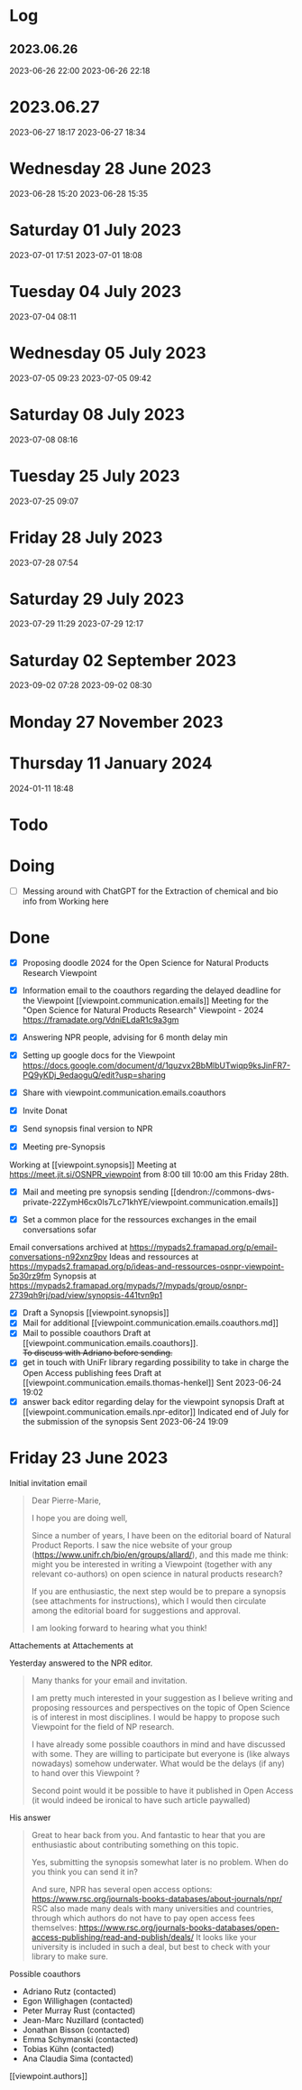 
# Log

## 2023.06.26
2023-06-26 22:00
2023-06-26 22:18

# 2023.06.27
2023-06-27 18:17
2023-06-27 18:34


# Wednesday 28 June 2023
2023-06-28 15:20
2023-06-28 15:35

# Saturday 01 July 2023
2023-07-01 17:51
2023-07-01 18:08

# Tuesday 04 July 2023
2023-07-04 08:11


# Wednesday 05 July 2023
2023-07-05 09:23
2023-07-05 09:42

# Saturday 08 July 2023
2023-07-08 08:16

# Tuesday 25 July 2023
2023-07-25 09:07

# Friday 28 July 2023
2023-07-28 07:54

# Saturday 29 July 2023
2023-07-29 11:29
2023-07-29 12:17

# Saturday 02 September 2023
2023-09-02 07:28
2023-09-02 08:30



# Monday 27 November 2023


# Thursday 11 January 2024

2024-01-11 18:48




# Todo

# Doing 

- [ ] Messing around with ChatGPT for the Extraction of chemical and bio info from 
Working here 




# Done



- [x] Proposing doodle 2024 for the Open Science for Natural Products Research Viewpoint
- [x] Information email to the coauthors regarding the delayed deadline for the Viewpoint [[viewpoint.communication.emails]]
Meeting for the "Open Science for Natural Products Research" Viewpoint - 2024
https://framadate.org/VdniELdaR1c9a3gm

- [x] Answering NPR people, advising for 6 month delay min
- [x] Setting up google docs for the Viewpoint
https://docs.google.com/document/d/1quzvx2BbMlbUTwiqp9ksJinFR7-PQ9yKDj_9edaoguQ/edit?usp=sharing
- [x] Share with viewpoint.communication.emails.coauthors

- [x] Invite Donat 
- [x] Send synopsis final version to NPR

- [x] Meeting pre-Synopsis

Working at [[viewpoint.synopsis]]
Meeting at https://meet.jit.si/OSNPR_viewpoint from 8:00 till 10:00 am this Friday 28th.


- [x] Mail and meeting pre synopsis sending 
[[dendron://commons-dws-private-22ZymH6cx0ls7Lc71khYE/viewpoint.communication.emails]]


- [x] Set a common place for the ressources exchanges in the email conversations sofar


Email conversations archived at https://mypads2.framapad.org/p/email-conversations-n92xnz9pv
Ideas and ressources at https://mypads2.framapad.org/p/ideas-and-ressources-osnpr-viewpoint-5p30rz9fm
Synopsis at https://mypads2.framapad.org/mypads/?/mypads/group/osnpr-2739qh9rj/pad/view/synopsis-441tvn9p1

- [x] Draft a Synopsis
[[viewpoint.synopsis]]
- [x] Mail for additional 
[[viewpoint.communication.emails.coauthors.md]]
- [x] Mail to possible coauthors
Draft at [[viewpoint.communication.emails.coauthors]].  
~~To discuss with Adriano before sending.~~
- [x] get in touch with UniFr library regarding possibility to take in charge the Open Access publishing fees
Draft at [[viewpoint.communication.emails.thomas-henkel]]
Sent 2023-06-24 19:02
- [x] answer back editor regarding delay for the viewpoint synopsis
Draft at [[viewpoint.communication.emails.npr-editor]]
Indicated end of July for the submission of the synopsis
Sent 2023-06-24 19:09

# Friday 23 June 2023

Initial invitation email

> Dear Pierre-Marie,
> 
> I hope you are doing well,
> 
> Since a number of years, I have been on the editorial board of Natural Product Reports.
> I saw the nice website of your group (https://www.unifr.ch/bio/en/groups/allard/), and this made me think: might you be interested in writing a Viewpoint (together with any relevant co-authors) on open science in natural products research?
> 
> If you are enthusiastic, the next step would be to prepare a synopsis (see attachments for instructions), which I would then circulate among the editorial board for suggestions and approval.
> 
> I am looking forward to hearing what you think!

Attachements at [](../../../Dropbox/UniFr/COMMONS_Lab/Papers_PMA/2023/Viewpoint_OSNPR/Submitting%20a%20synopsis%20to%20NPR%20-%20Invited%20authors.pdf)
Attachements at [](../../../Dropbox/UniFr/COMMONS_Lab/Papers_PMA/2023/Viewpoint_OSNPR/Synopsis%20example.pdf)


Yesterday answered to the NPR editor.
> 
> Many thanks for your email and invitation.
> 
> I am pretty much interested in your suggestion as I believe writing and proposing ressources and perspectives on the topic of Open Science is of interest in most disciplines.
> I would be happy to propose such Viewpoint for the field of NP research.
> 
> I have already some possible coauthors in mind and have discussed with some.
> They are willing to participate but everyone is (like always nowadays) somehow underwater.
> What would be the delays (if any) to hand over this Viewpoint ?
> 
> Second point would it be possible to have it published in Open Access (it would indeed be ironical to have such article paywalled)


His answer

> Great to hear back from you. And fantastic to hear that you are enthusiastic about contributing something on this topic.
> 
> Yes, submitting the synopsis somewhat later is no problem. When do you think you can send it in?
> 
> And sure, NPR has several open access options: https://www.rsc.org/journals-books-databases/about-journals/npr/
> RSC also made many deals with many universities and countries, through which authors do not have to pay open access fees themselves: https://www.rsc.org/journals-books-databases/open-access-publishing/read-and-publish/deals/
> It looks like your university is included in such a deal, but best to check with your library to make sure.


Possible coauthors

- Adriano Rutz (contacted)
- Egon Willighagen (contacted)
- Peter Murray Rust (contacted)
- Jean-Marc Nuzillard (contacted)
- Jonathan Bisson (contacted)
- Emma Schymanski (contacted)
- Tobias Kühn (contacted)
- Ana Claudia Sima (contacted)


[[viewpoint.authors]]